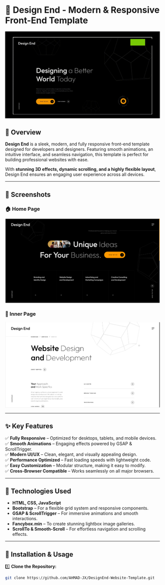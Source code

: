 # 🌟 Design End - Modern & Responsive Front-End Template

![Design Preview](https://github.com/AHMAD-JX/DesignEnd-Website-Template/blob/53fe66c2a5bd3f46bff8ab538515dff81a4600cc/img/1.gif)

## 🚀 Overview
**Design End** is a sleek, modern, and fully responsive front-end template designed for developers and designers. Featuring smooth animations, an intuitive interface, and seamless navigation, this template is perfect for building professional websites with ease. 

With **stunning 3D effects, dynamic scrolling, and a highly flexible layout**, Design End ensures an engaging user experience across all devices.

---

## 📸 Screenshots
### 🏠 Home Page
![Home Page](https://github.com/AHMAD-JX/DesignEnd-Website-Template/blob/53fe66c2a5bd3f46bff8ab538515dff81a4600cc/img/2.png)

### 📄 Inner Page
![Inner Page](https://github.com/AHMAD-JX/DesignEnd-Website-Template/blob/53fe66c2a5bd3f46bff8ab538515dff81a4600cc/img/3.png)

---

## ✨ Key Features
✅ **Fully Responsive** – Optimized for desktops, tablets, and mobile devices.  
✅ **Smooth Animations** – Engaging effects powered by GSAP & ScrollTrigger.  
✅ **Modern UI/UX** – Clean, elegant, and visually appealing design.  
✅ **Performance Optimized** – Fast loading speeds with lightweight code.  
✅ **Easy Customization** – Modular structure, making it easy to modify.  
✅ **Cross-Browser Compatible** – Works seamlessly on all major browsers.  

---

## 🔧 Technologies Used
- **HTML, CSS, JavaScript**
- **Bootstrap** – For a flexible grid system and responsive components.
- **GSAP & ScrollTrigger** – For immersive animations and smooth interactions.
- **Fancybox.min** – To create stunning lightbox image galleries.
- **ScrollTo & Smooth-Scroll** – For effortless navigation and scrolling effects.

---

## 📂 Installation & Usage
1️⃣ **Clone the Repository:**
   ```bash
   git clone https://github.com/AHMAD-JX/DesignEnd-Website-Template.git
